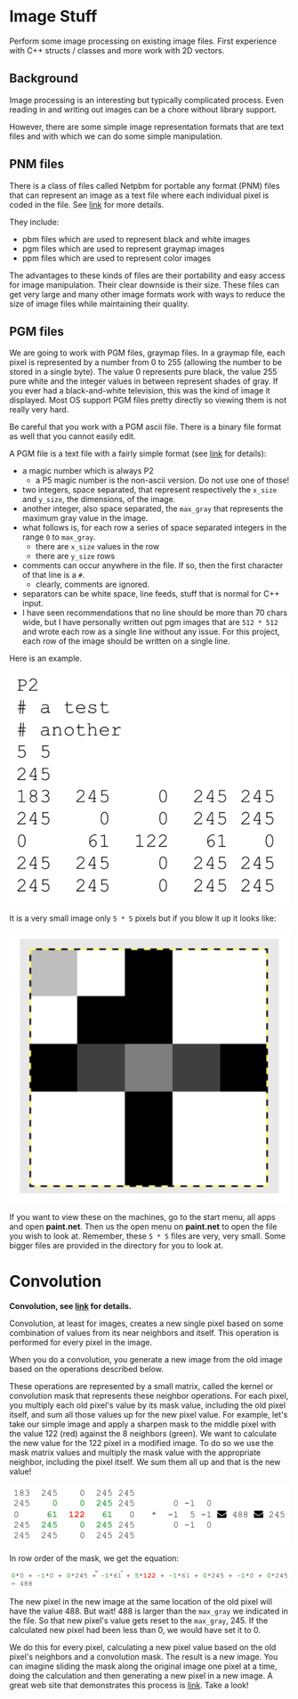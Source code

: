 # Image Stuff

Perform some image processing on existing image files. First experience with C++ structs / classes and more work with 2D vectors.

## Background

Image processing is an interesting but typically complicated process. Even reading in and writing out images can be a chore without library support.

However, there are some simple image representation formats that are text files and with which we can do some simple manipulation.

## PNM files

There is a class of files called Netpbm for portable any format (PNM) files that can represent an image as a text file where each individual pixel is coded in the file. See [link](https://en.wikipedia.org/wiki/Netpbm_format) for more details.

They include:

- pbm files which are used to represent black and white images
- pgm files which are used to represent graymap images
- ppm files which are used to represent color images

The advantages to these kinds of files are their portability and easy access for image manipulation. Their clear downside is their size. These files can get very large and many other image formats work with ways to reduce the size of image files while maintaining their quality.

## PGM files

We are going to work with PGM files, graymap files. In a graymap file, each pixel is represented by a number from 0 to 255 (allowing the number to be stored in a single byte). The value 0 represents pure black, the value 255 pure white and the integer values in between represent shades of gray. If you ever had a black-and-white television, this was the kind of image it displayed. Most OS support PGM files pretty directly so viewing them is not really very hard.

Be careful that you work with a PGM ascii file. There is a binary file format as well that you cannot easily edit.

A PGM file is a text file with a fairly simple format (see [link](https://en.wikipedia.org/wiki/Netpbm_format#PGM_example) for details):

- a magic number which is always P2
  - a P5 magic number is the non-ascii version. Do not use one of those!
- two integers, space separated, that represent respectively the `x_size` and `y_size`, the dimensions, of the image.
- another integer, also space separated, the `max_gray` that represents the maximum gray value in the image.
- what follows is, for each row a series of space separated integers in the range `0` to `max_gray`.
  - there are `x_size` values in the row
  - there are `y_size` rows
- comments can occur anywhere in the file. If so, then the first character of that line is a `#`.
  - clearly, comments are ignored.
- separators can be white space, line feeds, stuff that is normal for C++ input.
- I have seen recommendations that no line should be more than 70 chars wide, but I have personally written out pgm images that are `512 * 512` and wrote each row as a single line without any issue. For this project, each row of the image should be written on a single line.

Here is an example.

![](https://raw.githubusercontent.com/liutiantian233/CPP-Project/master/Proj08/Proj08-1.png)

It is a very small image only `5 * 5` pixels but if you blow it up it looks like:

![](https://raw.githubusercontent.com/liutiantian233/CPP-Project/master/Proj08/Proj08-2.png)

If you want to view these on the machines, go to the start menu, all apps and open **paint.net**. Then us the open menu on **paint.net** to open the file you wish to look at. Remember, these `5 * 5` files are very, very small. Some bigger files are provided in the directory for you to look at.

# Convolution

**Convolution, see [link](https://en.wikipedia.org/wiki/Kernel_(image_processing)) for details.**

Convolution, at least for images, creates a new single pixel based on some combination of values from its near neighbors and itself. This operation is performed for every pixel in the image.

When you do a convolution, you generate a new image from the old image based on the operations described below.

These operations are represented by a small matrix, called the kernel or convolution mask that represents these neighbor operations. For each pixel, you multiply each old pixel's value by its mask value, including the old pixel itself, and sum all those values up for the new pixel value. For example, let's take our simple image and apply a sharpen mask to the middle pixel with the value 122 (red) against the 8 neighbors (green). We want to calculate the new value for the 122 pixel in a modified image. To do so we use the mask matrix values and multiply the mask value with the appropriate neighbor, including the pixel itself. We sum them all up and that is the new value!

![](https://raw.githubusercontent.com/liutiantian233/CPP-Project/master/Proj08/Proj08-3.png)

In row order of the mask, we get the equation:

![](https://raw.githubusercontent.com/liutiantian233/CPP-Project/master/Proj08/Proj08-4.png)

The new pixel in the new image at the same location of the old pixel will have the value 488. But wait! 488 is larger than the `max_gray` we indicated in the file. So that new pixel's value gets reset to the `max_gray`, 245. If the calculated new pixel had been less than 0, we would have set it to 0.

We do this for every pixel, calculating a new pixel value based on the old pixel's neighbors and a convolution mask. The result is a new image. You can imagine sliding the mask along the original image one pixel at a time, doing the calculation and then generating a new pixel in a new image. A great web site that demonstrates this process is [link](http://setosa.io/ev/image-kernels/). Take a look!
